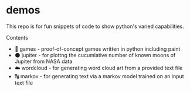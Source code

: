 # demos

This repo is for fun snippets of code to show python's varied capabilities.

Contents
* 🎲 games - proof-of-concept games written in python including paint
* 🌑 jupiter - for plottng the cucumlative number of known moons of Jupiter from NASA data
* ☁️ wordcloud - for generating word cloud art from a provided text file
* 🔠 markov - for generating text via a markov model trained on an input text file
